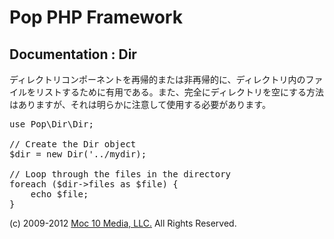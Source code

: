 Pop PHP Framework
=================

Documentation : Dir
-------------------

ディレクトリコンポーネントを再帰的または非再帰的に、ディレクトリ内のファイルをリストするために有用である。また、完全にディレクトリを空にする方法はありますが、それは明らかに注意して使用する必要があります。


<pre>
use Pop\Dir\Dir;

// Create the Dir object
$dir = new Dir('../mydir);

// Loop through the files in the directory
foreach ($dir->files as $file) {
    echo $file;
}
</pre>

(c) 2009-2012 [Moc 10 Media, LLC.](http://www.moc10media.com) All Rights Reserved.
